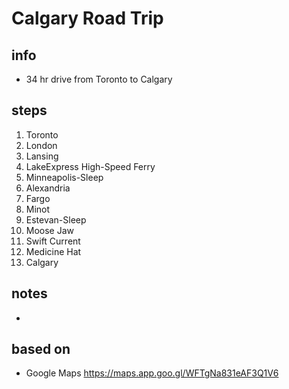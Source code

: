 # Calgary Road Trip  

## info  
* 34 hr drive from Toronto to Calgary

## steps  
1. Toronto
2. London
3. Lansing
4. LakeExpress High-Speed Ferry
5. Minneapolis-Sleep 
6. Alexandria
7. Fargo
8. Minot
9. Estevan-Sleep
10. Moose Jaw
11. Swift Current
12. Medicine Hat
13. Calgary

## notes  
*  

## based on  
*  Google Maps https://maps.app.goo.gl/WFTgNa831eAF3Q1V6 

